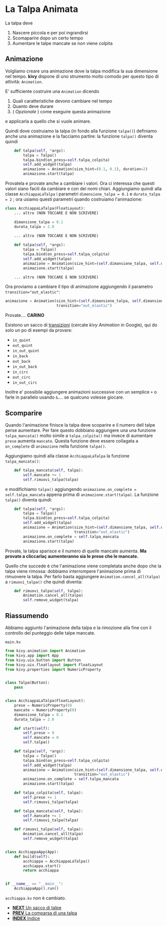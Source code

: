 # La Talpa Animata

La talpa deve 

1. Nascere piccola e per poi ingrandirsi
2. Scomaparire dopo un certo tempo
3. Aumentare le talpe mancate se non viene colpita

## Animazione

Volgliamo creare una animazione dove la talpa modifica la sua dimensione nel tempo. **kivy** dispone di uno strumento
molto comodo per questo tipo di attività: `Animation`.

E' sufficiente costruire una `Animation` dicendo 

1. Quali caratteristiche devono cambiare nel tempo
2. Quanto deve durare
3. ( *Opzionale* ) come eseguire questa animazione

e applicarla a quello che si vuole animare.

Quindi dove costruiamo la talpa (in fondo alla funzione `talpa()`) definiamo anche una animazione e la facciamo partire: la
funzione `talpa()` diventa quindi
 
```python
    def talpa(self, *args):
        talpa = Talpa()
        talpa.bind(on_press=self.talpa_colpita)
        self.add_widget(talpa)
        animazione = Animation(size_hint=(0.1, 0.1), duration=2)
        animazione.start(talpa)
```

Provatela e provate anche a cambiare i valori. Ora ci interessa che questi valori siano facili da cambiare e con dei
nomi chiari. Aggiungiamo quindi alla classe `AcchiappaLaTalpa` i parametri `dimensione_talpa = 0.1` e `durata_talpa = 2`
; ora usiamo questi parametri quando costruiamo l'animazione:

```python
class AcchiappaLaTalpa(FloatLayout):
    ... altro (NON TOCCARE E NON SCRIVERE)

    dimansione_talpa = 0.1
    durata_talpa = 2.0

    ... altro (NON TOCCARE E NON SCRIVERE)
    
    def talpa(self, *args):
        talpa = Talpa()
        talpa.bind(on_press=self.talpa_colpita)
        self.add_widget(talpa)
        animazione = Animation(size_hint=(self.dimansione_talpa, self.dimansione_talpa), duration=self.durata_talpa)
        animazione.start(talpa)

    ... altro (NON TOCCARE E NON SCRIVERE)
```

Ora proviamo a cambiare il tipo di animazione aggiungendo il parametro `transition="out_elastic"`:

```python
animazione = Animation(size_hint=(self.dimansione_talpa, self.dimansione_talpa), duration=self.durata_talpa, 
                       transition="out_elastic")
```

Provate.... **CARINO**

Esistono un sacco di [transizioni](https://kivy.org/docs/api-kivy.animation.html#kivy.animation.AnimationTransition) 
(cercate *kivy Animation* in Google),  qui do solo un po di esempi da provare:

* `in_quint`
* `out_quint`
* `in_out_quint`
* `in_back`
* `out_back`
* `in_out_back`
* `in_circ`
* `out_circ`
* `in_out_circ`
 
Inoltre e' possibile aggiungere animazioni successive con un semplice `+` o farle in parallelo usando `&`.... se 
qualcuno volesse giocare.

## Scomparire

Quando l'animazione finisce la talpa deve scoparire e il numero dell talpe perse aumentare. Per fare questo dobbiano
aggiungere una una funzione `talpa_mancata()` molto simile a `talpa_colpita()` ma invece di aumentare `prese` aumenta
`mancate`. Questa funzione deve essere collagata a `on_complete` di `animazione` nella funzione `talpa()`.

Aggiungiamo quindi alla classe `AcchiappaLaTalpa` la funzione `talpa_mancata()`:

```python
    def talpa_mancata(self, talpa):
        self.mancate += 1
        self.rimuovi_talpa(talpa)
```

e modifichiamo `talpa()` aggiungendo `animazione.on_complete = self.talpa_mancata` appena prima di 
`animazione.start(talpa)`. La funzione `talpa()` diventa quindi:

```python
    def talpa(self, *args):
        talpa = Talpa()
        talpa.bind(on_press=self.talpa_colpita)
        self.add_widget(talpa)
        animazione = Animation(size_hint=(self.dimansione_talpa, self.dimansione_talpa), duration=self.durata_talpa,
                               transition="out_elastic")
        animazione.on_complete = self.talpa_mancata
        animazione.start(talpa)
```

Provate, la talpa sparisce e il numero di quelle mancate aumenta. **Ma provate a cliccarlaç aumenteranno sia le 
prese che le mancate.**

Quello che succede è che l'animazione viene completata anche dopo che la talpa viene rimossa: dobbiamo interrompere 
l'animazione prima di rimuovere la talpa. Per farlo basta aggiungere `Animation.cancel_all(talpa)` a `rimuovi_talpa()` 
che quindi diventa:

```python
    def rimuovi_talpa(self, talpa):
        Animation.cancel_all(talpa)
        self.remove_widget(talpa)
```

## Riassumendo

Abbiamo aggiunto l'animazione della talpa e la rimozione alla fine con il controllo del punteggio delle talpe mancate.

`main.kv`
```python
from kivy.animation import Animation
from kivy.app import App
from kivy.uix.button import Button
from kivy.uix.floatlayout import FloatLayout
from kivy.properties import NumericProperty


class Talpa(Button):
    pass


class AcchiappaLaTalpa(FloatLayout):
    prese = NumericProperty(0)
    mancate = NumericProperty(0)
    dimansione_talpa = 0.1
    durata_talpa = 2.0

    def start(self):
        self.prese = 0
        self.mancate = 0
        self.talpa()

    def talpa(self, *args):
        talpa = Talpa()
        talpa.bind(on_press=self.talpa_colpita)
        self.add_widget(talpa)
        animazione = Animation(size_hint=(self.dimansione_talpa, self.dimansione_talpa), duration=self.durata_talpa,
                               transition="out_elastic")
        animazione.on_complete = self.talpa_mancata
        animazione.start(talpa)

    def talpa_colpita(self, talpa):
        self.prese += 1
        self.rimuovi_talpa(talpa)

    def talpa_mancata(self, talpa):
        self.mancate += 1
        self.rimuovi_talpa(talpa)

    def rimuovi_talpa(self, talpa):
        Animation.cancel_all(talpa)
        self.remove_widget(talpa)


class AcchiappaApp(App):
    def build(self):
        acchiappa = AcchiappaLaTalpa()
        acchiappa.start()
        return acchiappa


if __name__ == "__main__":
    AcchiappaApp().run()
```

`acchiappa.kv` non è cambiato.

* [**NEXT** Un sacco di talpe](talpe.md)
* [**PREV** La comparsa di una talpa](una_talpa.md)
* [**INDEX** Indice](start.md)

